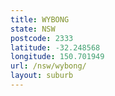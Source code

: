 ```yaml
---
title: WYBONG
state: NSW
postcode: 2333
latitude: -32.248568
longitude: 150.701949
url: /nsw/wybong/
layout: suburb
---
```

